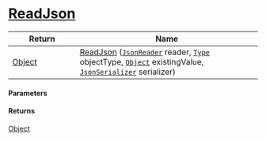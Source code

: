 # [ReadJson](./FeatureDescriptorTJsonConverter--ReadJson.md)



| Return<div><a href="#"><img width=225></a></div> | Name<div><a href="#"><img width=525></a></div> | 
| --- | --- | 
| [Object](https://docs.microsoft.com/en-us/dotnet/api/System.Object) | [ReadJson](./FeatureDescriptorTJsonConverter--ReadJson.md) ([`JsonReader`](./FeatureDescriptorTJsonConverter--ReadJson.md) reader, [`Type`](https://docs.microsoft.com/en-us/dotnet/api/System.Type) objectType, [`Object`](https://docs.microsoft.com/en-us/dotnet/api/System.Object) existingValue, [`JsonSerializer`](./FeatureDescriptorTJsonConverter--ReadJson.md) serializer) | 


#### Parameters

#### Returns
[Object](https://docs.microsoft.com/en-us/dotnet/api/System.Object)<br>

